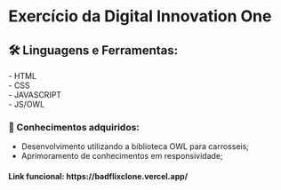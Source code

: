 <h1> Exercício da Digital Innovation One </h1>

<h2> 🛠 Linguagens e Ferramentas:</h2>
- HTML<br>
- CSS <br>
- JAVASCRIPT<br>
- JS/OWL<br>

<h3>🎯 Conhecimentos adquiridos:</h3>

- Desenvolvimento utilizando a biblioteca OWL para carrosseis;
- Aprimoramento de conhecimentos em responsividade;


<h4>Link funcional: https://badflixclone.vercel.app/ </h4>
